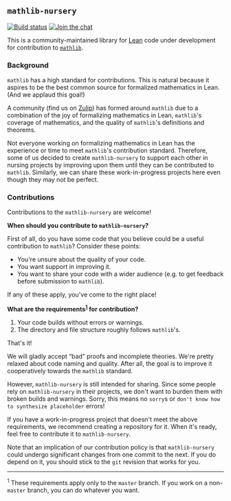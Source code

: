 ## `mathlib-nursery`

[![Build status](https://travis-ci.org/leanprover-community/mathlib-nursery.svg?branch=master "Check the Travis CI build status")](https://travis-ci.org/leanprover-community/mathlib-nursery)
[![Join the chat](https://img.shields.io/badge/zulip-join_the_chat-blue.svg "Join the Zulip chat")](https://leanprover.zulipchat.com/)

This is a community-maintained library for [Lean](https://leanprover.github.io/)
code under development for contribution to
[`mathlib`](https://github.com/leanprover/mathlib).

### Background

`mathlib` has a high standard for contributions. This is natural because it
aspires to be the best common source for formalized mathematics in Lean. (And we
applaud this goal!)

A community (find us on [Zulip](https://leanprover.zulipchat.com/)) has formed
around `mathlib` due to a combination of the joy of formalizing mathematics in
Lean, `mathlib`'s coverage of mathematics, and the quality of `mathlib`'s
definitions and theorems.

Not everyone working on formalizing mathematics in Lean has the experience or
time to meet `mathlib`'s contribution standard. Therefore, some of us decided to
create `mathlib-nursery` to support each other in nursing projects by improving
upon them until they can be contributed to `mathlib`. Similarly, we can share
these work-in-progress projects here even though they may not be perfect.

### Contributions

Contributions to the `mathlib-nursery` are welcome!

**When should you contribute to `mathlib-nursery`?**

First of all, do you have some code that you believe could be a useful
contribution to `mathlib`? Consider these points:

* You're unsure about the quality of your code.
* You want support in improving it.
* You want to share your code with a wider audience (e.g. to get feedback before
  submission to `mathlib`).

If any of these apply, you've come to the right place!

**What are the requirements<sup>[1](#footnote1)</sup> for contribution?**

1. Your code builds without errors or warnings.
2. The directory and file structure roughly follows `mathlib`'s.

That's it!

We will gladly accept “bad” proofs and incomplete theories. We're pretty relaxed
about code naming and quality. After all, the goal is to improve it
cooperatively towards the `mathlib` standard.

However, `mathlib-nursery` is still intended for sharing. Since some people rely
on `mathlib-nursery` in their projects, we don't want to burden them with broken
builds and warnings. Sorry, this means no `sorry`s or `don't know how to
synthesize placeholder` errors!

If you have a work-in-progress project that doesn't meet the above requirements,
we recommend creating a repository for it. When it's ready, feel free to
contribute it to `mathlib-nursery`.

Note that an implication of our contribution policy is that `mathlib-nursery`
could undergo significant changes from one commit to the next. If you do depend
on it, you should stick to the `git` revision that works for you.

---

<sup><a name="footnote1">1</a></sup> These requirements apply only to the `master` branch.
If you work on a non-`master` branch, you can do whatever you want.
